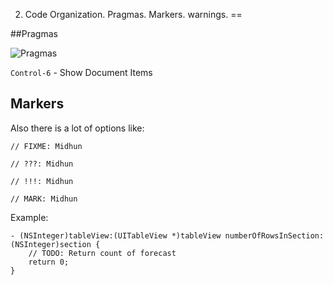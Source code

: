 2. Code Organization. Pragmas. Markers. warnings.
==

##Pragmas

![Pragmas](https://github.com/arthurigberdin/rg-ios-base/blob/master/Images/pragmas.png)

`Control-6` - Show Document Items

## Markers

Also there is a lot of options like:
```
// FIXME: Midhun 

// ???: Midhun 

// !!!: Midhun 

// MARK: Midhun
```

Example:
```objc
- (NSInteger)tableView:(UITableView *)tableView numberOfRowsInSection:(NSInteger)section {
    // TODO: Return count of forecast
    return 0;
}
```
